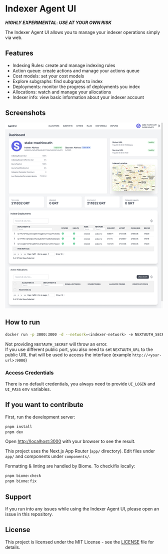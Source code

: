 # Indexer Agent UI

**_HIGHLY EXPERIMENTAL_**: **_USE AT YOUR OWN RISK_**

The Indexer Agent UI allows you to manage your indexer operations simply via web.

## Features

- Indexing Rules: create and manage indexing rules
- Action queue: create actions and manage your actions queue
- Cost models: set your cost models
- Explore subgraphs: find subgraphs to index
- Deployments: monitor the progress of deployments you index
- Allocations: watch and manage your allocations
- Indexer info: view basic information about your indexer account

## Screenshots

![Dashboard](screenshots/dashboard.jpeg)

## How to run

```bash
docker run -p 3000:3000 -d --network=<indexer-network> -e NEXTAUTH_SECRET=$(openssl rand -base64 32) -e UI_LOGIN=<username> -e UI_PASS=<SecurePassword> -e AGENT_ENDPOINT=http://indexer-agent:8000 -e SUBGRAPH_ENDPOINT=https://api.thegraph.com/subgraphs/name/graphprotocol/graph-network-goerli ghcr.io/stakemachine/indexer-agent-ui
```

Not providing `NEXTAUTH_SECRET` will throw an error.  
If you use different public port, you also need to set `NEXTAUTH_URL` to the public URL that will be used to access the interface (example `http://<your-url>:9000`)

### Access Credentials

There is no default credentials, you always need to provide `UI_LOGIN` and `UI_PASS` env variables.

## If you want to contribute

First, run the development server:

```bash
pnpm install
pnpm dev
```

Open [http://localhost:3000](http://localhost:3000) with your browser to see the result.

This project uses the Next.js App Router (`app/` directory). Edit files under `app/` and components under `components/`.

Formatting & linting are handled by Biome. To check/fix locally:

```bash
pnpm biome:check
pnpm biome:fix
```

## Support

If you run into any issues while using the Indexer Agent UI, please open an issue in this repository.

## License

This project is licensed under the MIT License - see the [LICENSE](LICENSE) file for details.
